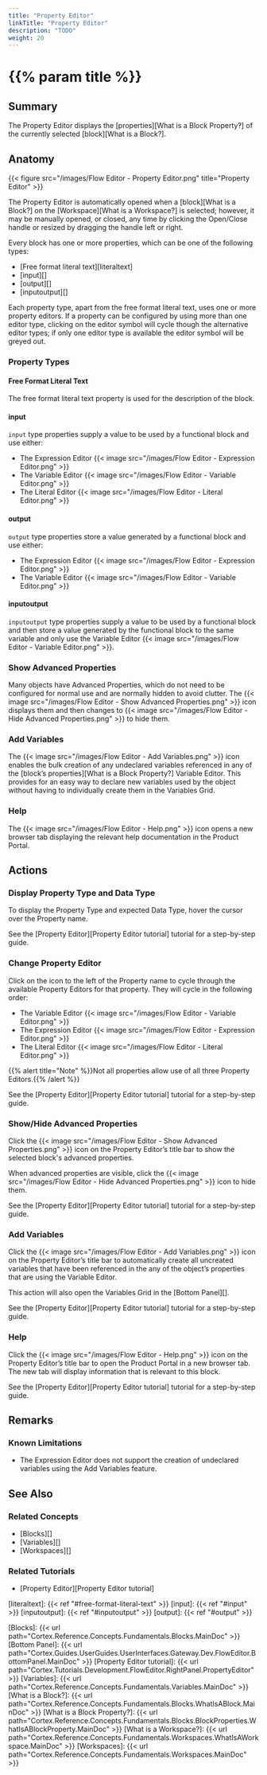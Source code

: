```yaml
---
title: "Property Editor"
linkTitle: "Property Editor"
description: "TODO"
weight: 20
---
```


# {{% param title %}}

## Summary

The Property Editor displays the [properties][What is a Block Property?] of the currently selected [block][What is a Block?].

## Anatomy

{{< figure src="/images/Flow Editor - Property Editor.png" title="Property Editor" >}}

The Property Editor is automatically opened when a [block][What is a Block?] on the [Workspace][What is a Workspace?] is selected; however, it may be manually opened, or closed, any time by clicking the Open/Close handle or resized by dragging the handle left or right.

Every block has one or more properties, which can be one of the following types:

* [Free format literal text][literaltext]
* [input][]
* [output][]
* [inputoutput][]

Each property type, apart from the free format literal text, uses one or more property editors. If a property can be configured by using more than one editor type, clicking on the editor symbol will cycle though the alternative editor types; if only one editor type is available the editor symbol will be greyed out.

### Property Types

#### Free Format Literal Text

The free format literal text property is used for the description of the block.

#### input

`input` type properties supply a value to be used by a functional block and use either:

* The Expression Editor {{< image src="/images/Flow Editor - Expression Editor.png" >}}
* The Variable Editor {{< image src="/images/Flow Editor - Variable Editor.png" >}}
* The Literal Editor {{< image src="/images/Flow Editor - Literal Editor.png" >}}

#### output

`output` type properties store a value generated by a functional block and use either:

* The Expression Editor {{< image src="/images/Flow Editor - Expression Editor.png" >}}
* The Variable Editor {{< image src="/images/Flow Editor - Variable Editor.png" >}}

#### inputoutput

`inputoutput` type properties supply a value to be used by a functional block and then store a value generated by the functional block to the same variable and only use the Variable Editor {{< image src="/images/Flow Editor - Variable Editor.png" >}}.

### Show Advanced Properties

Many objects have Advanced Properties, which do not need to be configured for normal use and are normally hidden to avoid clutter. The {{< image src="/images/Flow Editor - Show Advanced Properties.png" >}} icon displays them and then changes to {{< image src="/images/Flow Editor - Hide Advanced Properties.png" >}} to hide them.

### Add Variables

The {{< image src="/images/Flow Editor - Add Variables.png" >}} icon enables the bulk creation of any undeclared variables referenced in any of the [block’s properties][What is a Block Property?] Variable Editor. This provides for an easy way to declare new variables used by the object without having to individually create them in the Variables Grid.

### Help

The {{< image src="/images/Flow Editor - Help.png" >}} icon opens a new browser tab displaying the relevant help documentation in the Product Portal.

## Actions

### Display Property Type and Data Type

To display the Property Type and expected Data Type, hover the cursor over the Property name.

See the [Property Editor][Property Editor tutorial] tutorial for a step-by-step guide.

### Change Property Editor

Click on the icon to the left of the Property name to cycle through the available Property Editors for that property. They will cycle in the following order:

* The Variable Editor {{< image src="/images/Flow Editor - Variable Editor.png" >}}
* The Expression Editor {{< image src="/images/Flow Editor - Expression Editor.png" >}}
* The Literal Editor {{< image src="/images/Flow Editor - Literal Editor.png" >}}

{{% alert title="Note" %}}Not all properties allow use of all three Property Editors.{{% /alert %}}

See the [Property Editor][Property Editor tutorial] tutorial for a step-by-step guide.

### Show/Hide Advanced Properties

Click the {{< image src="/images/Flow Editor - Show Advanced Properties.png" >}} icon on the Property Editor’s title bar to show the selected block's advanced properties.

When advanced properties are visible, click the {{< image src="/images/Flow Editor - Hide Advanced Properties.png" >}} icon to hide them.

See the [Property Editor][Property Editor tutorial] tutorial for a step-by-step guide.

### Add Variables

Click the {{< image src="/images/Flow Editor - Add Variables.png" >}} icon on the Property Editor’s title bar to automatically create all uncreated variables that have been referenced in the any of the object’s properties that are using the Variable Editor.

This action will also open the Variables Grid in the [Bottom Panel][].

See the [Property Editor][Property Editor tutorial] tutorial for a step-by-step guide.

### Help

Click the {{< image src="/images/Flow Editor - Help.png" >}} icon on the Property Editor’s title bar to open the Product Portal in a new browser tab. The new tab will display information that is relevant to this block.

See the [Property Editor][Property Editor tutorial] tutorial for a step-by-step guide.

## Remarks

### Known Limitations

* The Expression Editor does not support the creation of undeclared variables using the Add Variables feature.

## See Also

### Related Concepts

* [Blocks][]
* [Variables][]
* [Workspaces][]

### Related Tutorials

* [Property Editor][Property Editor tutorial]

[literaltext]: {{< ref "#free-format-literal-text" >}}
[input]: {{< ref "#input" >}}
[inputoutput]: {{< ref "#inputoutput" >}}
[output]: {{< ref "#output" >}}

[Blocks]: {{< url path="Cortex.Reference.Concepts.Fundamentals.Blocks.MainDoc" >}}
[Bottom Panel]: {{< url path="Cortex.Guides.UserGuides.UserInterfaces.Gateway.Dev.FlowEditor.BottomPanel.MainDoc" >}}
[Property Editor tutorial]: {{< url path="Cortex.Tutorials.Development.FlowEditor.RightPanel.PropertyEditor" >}}
[Variables]: {{< url path="Cortex.Reference.Concepts.Fundamentals.Variables.MainDoc" >}}
[What is a Block?]: {{< url path="Cortex.Reference.Concepts.Fundamentals.Blocks.WhatIsABlock.MainDoc" >}}
[What is a Block Property?]: {{< url path="Cortex.Reference.Concepts.Fundamentals.Blocks.BlockProperties.WhatIsABlockProperty.MainDoc" >}}
[What is a Workspace?]: {{< url path="Cortex.Reference.Concepts.Fundamentals.Workspaces.WhatIsAWorkspace.MainDoc" >}}
[Workspaces]: {{< url path="Cortex.Reference.Concepts.Fundamentals.Workspaces.MainDoc" >}}
